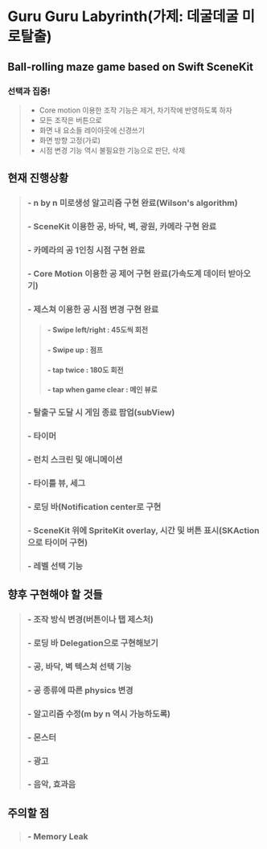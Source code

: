 Guru Guru Labyrinth(가제: 데굴데굴 미로탈출)
======================================

Ball-rolling maze game based on Swift SceneKit
----------------------------------------------

### 선택과 집중!
> - Core motion 이용한 조작 기능은 제거, 차기작에 반영하도록 하자
> - 모든 조작은 버튼으로
> - 화면 내 요소들 레이아웃에 신경쓰기
> - 화면 방향 고정(가로)
> - 시점 변경 기능 역시 불필요한 기능으로 판단, 삭제


## 현재 진행상황

> ### - n by n 미로생성 알고리즘 구현 완료(Wilson's algorithm)
> ### - SceneKit 이용한 공, 바닥, 벽, 광원, 카메라 구현 완료
> ### - 카메라의 공 1인칭 시점 구현 완료
> ### - Core Motion 이용한 공 제어 구현 완료(가속도계 데이터 받아오기)
> ### - 제스쳐 이용한 공 시점 변경 구현 완료
>> #### - Swipe left/right : 45도씩 회전
>> #### - Swipe up : 점프
>> #### - tap twice : 180도 회전
>> #### - tap when game clear : 메인 뷰로 
> ### - 탈출구 도달 시 게임 종료 팝업(subView)
> ### - 타이머
> ### - 런치 스크린 및 애니메이션
> ### - 타이틀 뷰, 세그
> ### - 로딩 바(Notification center로 구현
> ### - SceneKit 위에 SpriteKit overlay, 시간 및 버튼 표시(SKAction으로 타이머 구현)
> ### - 레벨 선택 기능

## 향후 구현해야 할 것들

> ### - 조작 방식 변경(버튼이나 탭 제스처)
> ### - 로딩 바 Delegation으로 구현해보기
> ### - 공, 바닥, 벽 텍스쳐 선택 기능
> ### - 공 종류에 따른 physics 변경
> ### - 알고리즘 수정(m by n 역시 가능하도록)
> ### - 몬스터
> ### - 광고
> ### - 음악, 효과음

## 주의할 점

> ### - Memory Leak 
